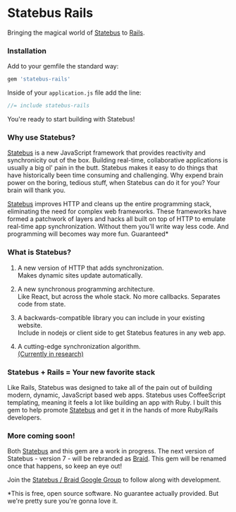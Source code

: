 # Statebus Rails
Bringing the magical world of [Statebus](https://stateb.us) to [Rails](https://rubyonrails.org).

### Installation
Add to your gemfile the standard way:
```ruby
gem 'statebus-rails'
```

Inside of your `application.js` file add the line:
```javascript
//= include statebus-rails
```

You're ready to start building with Statebus!

### Why use Statebus?
[Statebus](https://stateb.us) is a new JavaScript framework that provides reactivity and synchronicity out of the box. Building real-time, collaborative applications is usually a big ol' pain in the butt. Statebus makes it easy to do things that have historically been time consuming and challenging. Why expend brain power on the boring, tedious stuff, when Statebus can do it for you? Your brain will thank you.

[Statebus](https://stateb.us) improves HTTP and cleans up the entire programming stack, eliminating the need for complex web frameworks. These frameworks have formed a patchwork of layers and hacks all built on top of HTTP to emulate real-time app synchronization. Without them you'll write way less code. And programming will becomes way more fun. Guaranteed*

### What is Statebus?
1. A new version of HTTP that adds synchronization.  
Makes dynamic sites update automatically.

2. A new synchronous programming architecture.  
Like React, but across the whole stack. No more callbacks. Separates code from state.

3. A backwards-compatible library you can include in your existing website.  
Include in nodejs or client side to get Statebus features in any web app.

4. A cutting-edge synchronization algorithm.  
[(Currently in research)](https://stateb.us/universal-sync)

### Statebus + Rails = Your new favorite stack
Like Rails, Statebus was designed to take all of the pain out of building modern, dynamic, JavaScript based web apps. Statebus uses CoffeeScript templating, meaning it feels a lot like building an app with Ruby. I built this gem to help promote [Statebus](https://stateb.us) and get it in the hands of more Ruby/Rails developers.


### More coming soon!
Both [Statebus](https://stateb.us) and this gem are a work in progress. The next version of Statebus - version 7 - will be rebranded as [Braid](https://braid.news). This gem will be renamed once that happens, so keep an eye out! 

Join the [Statebus / Braid Google Group](https://groups.google.com/forum/#!forum/braid-http) to follow along with development.

*This is free, open source software. No guarantee actually provided. But we're pretty sure you're gonna love it.
